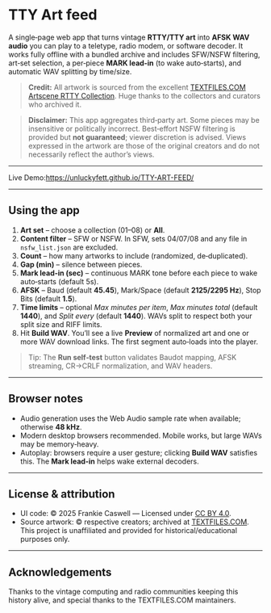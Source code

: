 # TTY Art feed

A single‑page web app that turns vintage **RTTY/TTY art** into **AFSK WAV audio** you can play to a teletype, radio modem, or software decoder. It works fully offline with a bundled archive and includes SFW/NSFW filtering, art‑set selection, a per‑piece **MARK lead‑in** (to wake auto‑starts), and automatic WAV splitting by time/size.

> **Credit:** All artwork is sourced from the excellent [TEXTFILES.COM Artscene RTTY Collection](http://artscene.textfiles.com/rtty/COLLECTION/). Huge thanks to the collectors and curators who archived it.

> **Disclaimer:** This app aggregates third‑party art. Some pieces may be insensitive or politically incorrect. Best‑effort NSFW filtering is provided but **not guaranteed**; viewer discretion is advised. Views expressed in the artwork are those of the original creators and do not necessarily reflect the author’s views.

---

Live Demo:https://unluckyfett.github.io/TTY-ART-FEED/

---

## Using the app

1. **Art set** – choose a collection (01–08) or **All**.
2. **Content filter** – SFW or NSFW. In SFW, sets 04/07/08 and any file in `nsfw_list.json` are excluded.
3. **Count** – how many artworks to include (randomized, de‑duplicated).
4. **Gap (min)** – silence between pieces.
5. **Mark lead‑in (sec)** – continuous MARK tone before each piece to wake auto‑starts (default 5s).
6. **AFSK** – Baud (default **45.45**), Mark/Space (default **2125/2295 Hz**), Stop Bits (default **1.5**).
7. **Time limits** – optional *Max minutes per item*, *Max minutes total* (default **1440**), and *Split every* (default **1440**). WAVs split to respect both your split size and RIFF limits.
8. Hit **Build WAV**. You’ll see a live **Preview** of normalized art and one or more WAV download links. The first segment auto‑loads into the player.

> Tip: The **Run self‑test** button validates Baudot mapping, AFSK streaming, CR→CRLF normalization, and WAV headers.

---

## Browser notes

* Audio generation uses the Web Audio sample rate when available; otherwise **48 kHz**.
* Modern desktop browsers recommended. Mobile works, but large WAVs may be memory‑heavy.
* Autoplay: browsers require a user gesture; clicking **Build WAV** satisfies this. The **Mark lead‑in** helps wake external decoders.

---

## License & attribution

* UI code: © 2025 Frankie Caswell — Licensed under [CC BY 4.0](https://creativecommons.org/licenses/by/4.0/).
* Source artwork: © respective creators; archived at [TEXTFILES.COM](http://artscene.textfiles.com/). This project is unaffiliated and provided for historical/educational purposes only.

---

## Acknowledgements

Thanks to the vintage computing and radio communities keeping this history alive, and special thanks to the TEXTFILES.COM maintainers.
